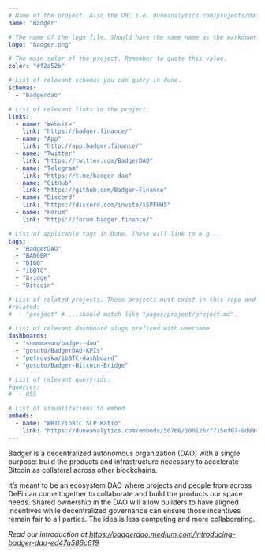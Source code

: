 ```yaml
---
# Name of the project. Also the URL i.e. duneanalytics.com/projects/dai.
name: "Badger"

# The name of the logo file. Should have the same name as the markdown file.
logo: "badger.png"

# The main color of the project. Remember to quote this value.
color: "#f2a52b"

# List of relevant schemas you can query in dune.
schemas:
  - "badgerdao"

# List of relevant links to the project.
links:
  - name: "Website"
    link: "https://badger.finance/"
  - name: "App"
    link: "http://app.badger.finance/"
  - name: "Twitter"
    link: "https://twitter.com/BadgerDAO"
  - name: "Telegram"
    link: "https://t.me/badger_dao"
  - name: "GitHub"
    link: "https://github.com/Badger-Finance"
  - name: "Discord"
    link: "https://discord.com/invite/xSPFHHS"
  - name: "Forum"
    link: "https://forum.badger.finance/"

# List of applicable tags in Dune. These will link to e.g...
tags:
  - "BadgerDAO"
  - "BADGER"
  - "DIGG"
  - "ibBTC"
  - "bridge"
  - "Bitcoin"

# List of related projects. These projects must exist in this repo and the name...
#related:
#  - "project" # ...should match like "pages/project/project.md".

# List of relevant dashboard slugs prefixed with username
dashboards:
  - "summmason/badger-dao"
  - "gosuto/BadgerDAO-KPIs"
  - "petrovska/ibBTC-dashboard"
  - "gosuto/Badger-Bitcoin-Bridge"

# List of relevant query-ids.
#queries:
#  - 855

# List of visualizations to embed
embeds:
  - name: "WBTC/ibBTC SLP Ratio"
    link: "https://duneanalytics.com/embeds/50766/100126/f715ef07-9d89-4196-903f-f258b1cda841"
---
```


Badger is a decentralized autonomous organization (DAO) with a single purpose: build the products and infrastructure necessary to accelerate Bitcoin as collateral across other blockchains.

It’s meant to be an ecosystem DAO where projects and people from across DeFi can come together to collaborate and build the products our space needs. Shared ownership in the DAO will allow builders to have aligned incentives while decentralized governance can ensure those incentives remain fair to all parties. The idea is less competing and more collaborating.

*Read our introduction at https://badgerdao.medium.com/introducing-badger-dao-ed47a586c619*
